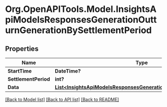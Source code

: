 # Org.OpenAPITools.Model.InsightsApiModelsResponsesGenerationOutturnGenerationBySettlementPeriod

## Properties

Name | Type | Description | Notes
------------ | ------------- | ------------- | -------------
**StartTime** | **DateTime?** |  | [optional] 
**SettlementPeriod** | **int?** |  | [optional] 
**Data** | [**List&lt;InsightsApiModelsResponsesGenerationOutturnGenerationValue&gt;**](InsightsApiModelsResponsesGenerationOutturnGenerationValue.md) |  | [optional] 

[[Back to Model list]](../README.md#documentation-for-models) [[Back to API list]](../README.md#documentation-for-api-endpoints) [[Back to README]](../README.md)

